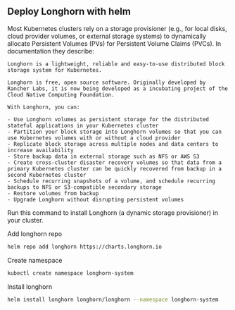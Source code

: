 ## Deploy Longhorn with helm

Most Kubernetes clusters rely on a storage provisioner (e.g., for local disks, cloud provider volumes, or external storage systems) to dynamically allocate Persistent Volumes (PVs) for Persistent Volume Claims (PVCs). In documentation they describe: 

```
Longhorn is a lightweight, reliable and easy-to-use distributed block storage system for Kubernetes.

Longhorn is free, open source software. Originally developed by Rancher Labs, it is now being developed as a incubating project of the Cloud Native Computing Foundation.

With Longhorn, you can:

- Use Longhorn volumes as persistent storage for the distributed stateful applications in your Kubernetes cluster
- Partition your block storage into Longhorn volumes so that you can use Kubernetes volumes with or without a cloud provider
- Replicate block storage across multiple nodes and data centers to increase availability
- Store backup data in external storage such as NFS or AWS S3
- Create cross-cluster disaster recovery volumes so that data from a primary Kubernetes cluster can be quickly recovered from backup in a second Kubernetes cluster
- Schedule recurring snapshots of a volume, and schedule recurring backups to NFS or S3-compatible secondary storage
- Restore volumes from backup
- Upgrade Longhorn without disrupting persistent volumes
```

Run this command to install Longhorn (a dynamic storage provisioner) in your cluster.

Add longhorn repo

```bash
helm repo add longhorn https://charts.longhorn.io
```

Create namespace
```bash
kubectl create namespace longhorn-system
```

Install longhorn
```bash
helm install longhorn longhorn/longhorn --namespace longhorn-system
```
